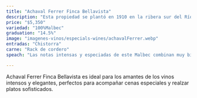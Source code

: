 ```yaml
---
title: "Achaval Ferrer Finca Bellavista"
description: "Esta propiedad se plantó en 1910 en la ribera sur del Río Mendoza en la región de Perdriel, Luján de Cuyo. Este vino se distingue por us elegancia. Es expresivo y floral con taninos aterciopelados, acidez vibrante y un final que continua por siempre. Es la expresión más elegante de la cepa Malbec.La fermentación se lleva a cabo en tanques de acero y tiene una crianza en barricas de roble francés nuevo por 14 meses."
price: "$5,350"
variedad: "100%Malbec"
graduation: "14.5%"
image: "imagenes-vinos/especials-wines/achavalFerrer.webp"
entradas: "Chistorra"
carne: "Rack de cordero"
speach: "Las notas intensas y especiadas de este Malbec combinan muy bien con un buen chorizo Argentino que preparamos nostros mismos en casa destacando su rico sabor. Para el fuerte disfrutalo con un Rack de cordero, o un corte con buen marmoleo el vino realza los jugos de la carne con su estructura robusta y taninos refinados."

---
```


Achaval Ferrer Finca Bellavista es ideal para los amantes de los vinos intensos y elegantes, perfectos para acompañar cenas especiales y realzar platos sofisticados.
